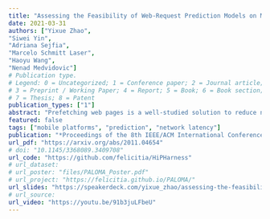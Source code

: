 ```yaml
---
title: "Assessing the Feasibility of Web-Request Prediction Models on Mobile Platforms"
date: 2021-03-31
authors: ["Yixue Zhao", 
"Siwei Yin", 
"Adriana Sejfia", 
"Marcelo Schmitt Laser", 
"Haoyu Wang", 
"Nenad Medvidovic"]
# Publication type.
# Legend: 0 = Uncategorized; 1 = Conference paper; 2 = Journal article;
# 3 = Preprint / Working Paper; 4 = Report; 5 = Book; 6 = Book section;
# 7 = Thesis; 8 = Patent
publication_types: ["1"]
abstract: "Prefetching web pages is a well-studied solution to reduce network latency by predicting users' future actions based on their past behaviors. However, such techniques are largely unexplored on mobile platforms. Today's privacy regulations make it infeasible to explore prefetching with the usual strategy of amassing large amounts of data over long periods and constructing conventional, \"large\" prediction models. Our work is based on the observation that this may not be necessary: Given previously reported mobile-device usage trends (e.g., repetitive behaviors in brief bursts), we hypothesized that prefetching should work effectively with \"small\" models trained on mobile-user requests collected during much shorter time periods. To test this hypothesis, we constructed a framework for automatically assessing prediction models, and used it to conduct an extensive empirical study based on over 15 million HTTP requests collected from nearly 11,500 mobile users during a 24-hour period, resulting in over 7 million models. Our results demonstrate the feasibility of prefetching with small models on mobile platforms, directly motivating future work in this area. We further introduce several strategies for improving prediction models while reducing the model size. Finally, our framework provides the foundation for future explorations of effective prediction models across a range of usage scenarios."
featured: false
tags: ["mobile platforms", "prediction", "network latency"]
publication: "*Proceedings of the 8th IEEE/ACM International Conference on Mobile Software Engineering and Systems 2021* (**MOBILESoft**)"
url_pdf: "https://arxiv.org/abs/2011.04654"
# doi: "10.1145/3368089.3409708"
url_code: "https://github.com/felicitia/HiPHarness"
# url_dataset:
# url_poster: "files/PALOMA_Poster.pdf"
# url_project: "https://felicitia.github.io/PALOMA/"
url_slides: "https://speakerdeck.com/yixue_zhao/assessing-the-feasibility-of-web-request-prediction-models-on-mobile-platforms"
# url_source:
url_video: "https://youtu.be/91b3juLFbeU"
---
```


